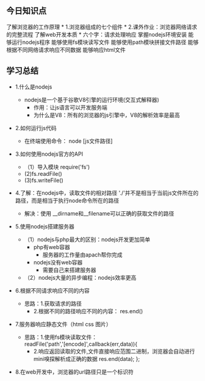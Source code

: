 ## 今日知识点

了解浏览器的工作原理
    * 1.浏览器组成的七个组件
    * 2.课外作业：浏览器网络请求的完整流程
了解web开发本质
    * 六个字：请求处理响应
掌握nodejs环境安装
能够运行nodejs程序
能够使用fs模块读写文件
能够使用path模块拼接文件路径
能够根据不同网络请求响应不同数据
能够响应html文件


## 学习总结

* 1.什么是nodejs
    * nodejs是一个基于谷歌V8引擎的运行环境(交互式解释器)
        * 作用：让js语言可以开发服务端
        * 为什么是V8：所有的浏览器的js引擎中，V8的解析效率是最高

* 2.如何运行js代码
    * 在终端使用命令： node [js文件路径]

* 3.如何使用nodejs官方的API
    * （1）导入模块  require('fs')
    * (2)fs.readFile()
    * (3)fs.writeFile()

* 4.了解：在nodejs中，读取文件的相对路径  './'并不是相当于当前js文件所在的路径，而是相当于执行node命令所在的路径
    * 解决：使用 __dirname和__filename可以正确的获取文件的路径

* 5.使用nodejs搭建服务器
    * （1）nodejs与php最大的区别：nodejs开发更加简单
        * php有web容器
            * 服务器的工作量由apach帮你完成
        * nodejs没有web容器
            * 需要自己来搭建服务器
    * （2）nodejs大量的异步编程：nodejs效率更高

* 6.根据不同请求响应不同的内容
    * 思路：1.获取请求的路径
        * 2.根据不同的路径响应不同的内容： res.end()

* 7.服务器响应静态文件（html css 图片）
    * 思路：1.使用fs模块读取文件：readFile('path','[encode]',callback(err,data)){
         * 2.响应返回读取的文件,文件直接响应范围二进制，浏览器会自动进行mini嗅探解析成正确的数据
         res.end(data);
    };

* 8.在web开发中，浏览器的url路径只是一个标识符
   

